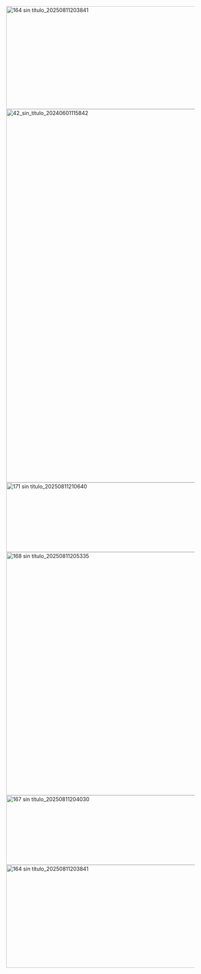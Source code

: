 <img width="550" height="275" alt="164 sin título_20250811203841" src="https://github.com/user-attachments/assets/ea4f1cc3-bf50-4a35-b6ed-78f8c9fc38aa" />
<img width="2410" height="998" alt="42_sin_titulo_20240601115842" src="https://github.com/user-attachments/assets/874c4886-da4a-4ae4-b524-0e103bb14287" />
<img width="1280" height="186" alt="171 sin título_20250811210640" src="https://github.com/user-attachments/assets/b5a32fbb-67a9-4e41-b5b8-f0f56c1df90b" />
<img width="952" height="650" alt="168 sin título_20250811205335" src="https://github.com/user-attachments/assets/8eb13456-f3a3-4762-8e4b-851abbe4ee59" />
<img width="1280" height="186" alt="167 sin título_20250811204030" src="https://github.com/user-attachments/assets/b881ef6b-6db1-4ae1-9557-f6049b186823" />
<img width="550" height="275" alt="164 sin título_20250811203841" src="https://github.com/user-attachments/assets/ff4d5f2c-8ffd-474c-bffe-44b804872cb9" />
